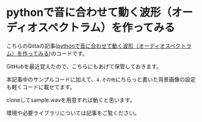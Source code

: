 # pythonで音に合わせて動く波形（オーディオスペクトラム）を作ってみる

こちらのQiitaの記事([pythonで音に合わせて動く波形（オーディオスペクトラム）を作ってみる](https://qiita.com/ponzpoke/items/c7c7df44af3760c99201))のコードです。

GitHubを最近覚えたので、こちらにもあげて保管しておきます。

本記事中のサンプルコードに加えて、```4.その他```にちらっと書いた背景画像の設定も軽くコードに載せてます。

cloneしてsample.wavを用意すれば動くと思います。

環境や必要ライブラリについては記事をご覧ください。